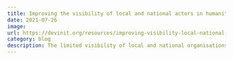 ```yaml
---
title: Improving the visibility of local and national actors in humanitarian aid data
date: 2021-07-26
image:
url: https://devinit.org/resources/improving-visibility-local-national-actors-humanitarian-aid-data/
category: blog
description: The limited visibility of local and national organisations in humanitarian open aid data adds to the challenges of meeting and tracking the Grand Bargain commitment to provide more direct support to local and national actors. In support of the Grand Bargain transparency workstream and with funding from the Netherlands’ Ministry of Foreign Affairs, Development Initiatives (DI) explored the technical options for increasing the visibility of local and national actors in International Aid Transparency Initiative (IATI) data. This report highlights the technical methodology we pursued through our prototype tool development, key findings and recommendations for next steps.
---
```

